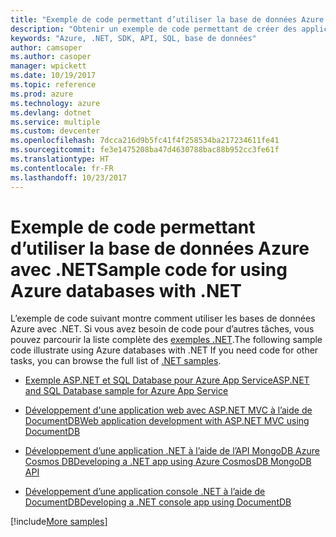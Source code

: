 ```yaml
---
title: "Exemple de code permettant d’utiliser la base de données Azure avec .NET"
description: "Obtenir un exemple de code permettant de créer des applications à l’aide de bases de données Azure avec .NET"
keywords: "Azure, .NET, SDK, API, SQL, base de données"
author: camsoper
ms.author: casoper
manager: wpickett
ms.date: 10/19/2017
ms.topic: reference
ms.prod: azure
ms.technology: azure
ms.devlang: dotnet
ms.service: multiple
ms.custom: devcenter
ms.openlocfilehash: 7dcca216d9b5fc41f4f258534ba217234611fe41
ms.sourcegitcommit: fe3e1475208ba47d4630788bac88b952cc3fe61f
ms.translationtype: HT
ms.contentlocale: fr-FR
ms.lasthandoff: 10/23/2017
---
```

# <a name="sample-code-for-using-azure-databases-with-net"></a><span data-ttu-id="6525d-104">Exemple de code permettant d’utiliser la base de données Azure avec .NET</span><span class="sxs-lookup"><span data-stu-id="6525d-104">Sample code for using Azure databases with .NET</span></span>

<span data-ttu-id="6525d-105">L’exemple de code suivant montre comment utiliser les bases de données Azure avec .NET. Si vous avez besoin de code pour d’autres tâches, vous pouvez parcourir la liste complète des [exemples .NET](https://azure.microsoft.com/resources/samples/?term=dotnet).</span><span class="sxs-lookup"><span data-stu-id="6525d-105">The following sample code illustrate using Azure databases with .NET If you need code for other tasks, you can browse the full list of [.NET samples](https://azure.microsoft.com/resources/samples/?term=dotnet).</span></span>

- [<span data-ttu-id="6525d-106">Exemple ASP.NET et SQL Database pour Azure App Service</span><span class="sxs-lookup"><span data-stu-id="6525d-106">ASP.NET and SQL Database sample for Azure App Service</span></span>](https://azure.microsoft.com/resources/samples/dotnet-sqldb-tutorial/)

- [<span data-ttu-id="6525d-107">Développement d'une application web avec ASP.NET MVC à l’aide de DocumentDB</span><span class="sxs-lookup"><span data-stu-id="6525d-107">Web application development with ASP.NET MVC using DocumentDB</span></span>](https://azure.microsoft.com/resources/samples/documentdb-dotnet-todo-app/)

- [<span data-ttu-id="6525d-108">Développement d’une application .NET à l’aide de l’API MongoDB Azure Cosmos DB</span><span class="sxs-lookup"><span data-stu-id="6525d-108">Developing a .NET app using Azure CosmosDB MongoDB API</span></span>](https://azure.microsoft.com/resources/samples/azure-cosmos-db-mongodb-dotnet-getting-started/)

- [<span data-ttu-id="6525d-109">Développement d’une application console .NET à l’aide de DocumentDB</span><span class="sxs-lookup"><span data-stu-id="6525d-109">Developing a .NET console app using DocumentDB</span></span>](https://azure.microsoft.com/resources/samples/documentdb-dotnet-getting-started/)

[!include[More samples](includes/more-samples.md)]
